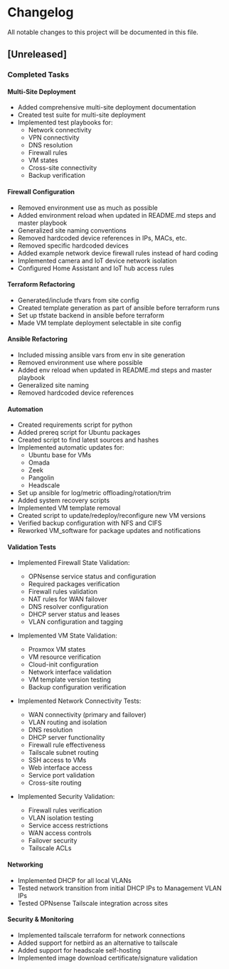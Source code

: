 # Changelog

All notable changes to this project will be documented in this file.

## [Unreleased]

### Completed Tasks

#### Multi-Site Deployment

- Added comprehensive multi-site deployment documentation
- Created test suite for multi-site deployment
- Implemented test playbooks for:
  - Network connectivity
  - VPN connectivity
  - DNS resolution
  - Firewall rules
  - VM states
  - Cross-site connectivity
  - Backup verification

#### Firewall Configuration

- Removed environment use as much as possible
- Added environment reload when updated in README.md steps and master playbook
- Generalized site naming conventions
- Removed hardcoded device references in IPs, MACs, etc.
- Removed specific hardcoded devices
- Added example network device firewall rules instead of hard coding
- Implemented camera and IoT device network isolation
- Configured Home Assistant and IoT hub access rules

#### Terraform Refactoring

- Generated/include tfvars from site config
- Created template generation as part of ansible before terraform runs
- Set up tfstate backend in ansible before terraform
- Made VM template deployment selectable in site config

#### Ansible Refactoring

- Included missing ansible vars from env in site generation
- Removed environment use where possible
- Added env reload when updated in README.md steps and master playbook
- Generalized site naming
- Removed hardcoded device references

#### Automation

- Created requirements script for python
- Added prereq script for Ubuntu packages
- Created script to find latest sources and hashes
- Implemented automatic updates for:
  - Ubuntu base for VMs
  - Omada
  - Zeek
  - Pangolin
  - Headscale
- Set up ansible for log/metric offloading/rotation/trim
- Added system recovery scripts
- Implemented VM template removal
- Created script to update/redeploy/reconfigure new VM versions
- Verified backup configuration with NFS and CIFS
- Reworked VM_software for package updates and notifications

#### Validation Tests

- Implemented Firewall State Validation:
  - OPNsense service status and configuration
  - Required packages verification
  - Firewall rules validation
  - NAT rules for WAN failover
  - DNS resolver configuration
  - DHCP server status and leases
  - VLAN configuration and tagging

- Implemented VM State Validation:
  - Proxmox VM states
  - VM resource verification
  - Cloud-init configuration
  - Network interface validation
  - VM template version testing
  - Backup configuration verification

- Implemented Network Connectivity Tests:
  - WAN connectivity (primary and failover)
  - VLAN routing and isolation
  - DNS resolution
  - DHCP server functionality
  - Firewall rule effectiveness
  - Tailscale subnet routing
  - SSH access to VMs
  - Web interface access
  - Service port validation
  - Cross-site routing

- Implemented Security Validation:
  - Firewall rules verification
  - VLAN isolation testing
  - Service access restrictions
  - WAN access controls
  - Failover security
  - Tailscale ACLs

#### Networking

- Implemented DHCP for all local VLANs
- Tested network transition from initial DHCP IPs to Management VLAN IPs
- Tested OPNsense Tailscale integration across sites

#### Security & Monitoring

- Implemented tailscale terraform for network connections
- Added support for netbird as an alternative to tailscale
- Added support for headscale self-hosting
- Implemented image download certificate/signature validation 
